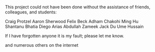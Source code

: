 This project could not have been done without the assistance of friends,
colleagues, and students:

Craig Protzel
Aaron Sherwood
Felix Beck
Adham Chakohi
Ming Hu
Shantanu Bhatia
Diego Arias
Abdullah Zameek
Jack Du
Ume Hussain

If I have forgotten anyone it is my fault; please let me know.

and numerous others on the internet
